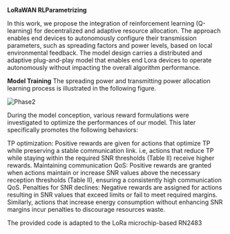 **LoRaWAN RLParametrizing**

In this work, we propose the integration of reinforcement learning (Q-learning) for decentralized and adaptive resource allocation. The approach enables end devices to autonomously configure their transmission parameters, such as spreading factors and power levels, based on local environmental feedback. The model design carries a distributed and adaptive plug-and-play model that enables end Lora devices to operate autonomously without impacting the overall algorithm performance.

**Model Training**
The spreading power and transmitting power allocation learning process is illustrated in the following figure. 

![Phase2](https://github.com/user-attachments/assets/c57e8d90-b2d8-4134-b4b5-44197bdf626c)


During the model conception, various reward formulations were investigated to optimize the performances of our model. This later specifically promotes the following behaviors:

TP optimization: Positive rewards are given for actions that optimize TP while preserving a stable communication link. i.e, actions that reduce TP while staying within the required SNR thresholds (Table II) receive higher rewards.
Maintaining communication QoS: Positive rewards are granted when actions maintain or increase SNR values above the necessary reception thresholds (Table II), ensuring a consistently high communication QoS.
Penalties for SNR declines: Negative rewards are assigned for actions resulting in SNR values that exceed limits or fail to meet required margins. Similarly, actions that increase energy consumption without enhancing SNR margins incur penalties to discourage resources waste.

The provided code is adapted to the LoRa microchip-based RN2483
